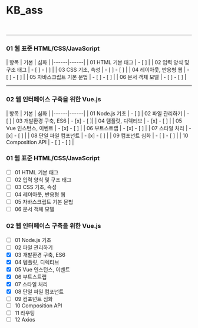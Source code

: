 # KB_ass
<br />

---

  ### 01 웹 표준 HTML/CSS/JavaScript
  
  | 항목 | 기본 | 심화 |
  |------|------|
  | 01 HTML 기본 태그 | - [ ] |
  | 02 입력 양식 및 구조 태그 | - [ ] - [ ] |
  | 03 CSS 기초, 속성 | - [ ] - [ ] |
  | 04 레이아웃, 반응형 웹 | - [ ] - [ ] |
  | 05 자바스크립트 기본 문법 | - [ ] - [ ] |
  | 06 문서 객체 모델 | - [ ] - [ ] |
  
  ---
  
  ### 02 웹 인터페이스 구축을 위한 Vue.js
  
  | 항목 | 기본 | 심화 |
  |------|------|
  |  01 Node.js 기초 | - [ ]
  |  02 파일 관리하기 | - [ ]
  |  03 개발환경 구축, ES6 | - [x] - [ ]|
  |  04 템플릿, 디렉티브 | - [x] - [ ] |
  |  05 Vue 인스턴스, 이벤트 | - [x] - [ ] |
  |  06 부트스트랩 | - [x] - [ ] |
  |  07 스타일 처리 | - [x] - [ ] |
  |  08 단일 파일 컴포넌트 | - [x] - [ ] |
  |  09 컴포넌트 심화 | - [ ] - [ ] |
  |  10 Composition API | - [ ] - [ ] |


### 01 웹 표준 HTML/CSS/JavaScript
- [ ] 01 HTML 기본 태그
- [ ] 02 입력 양식 및 구조 태그
- [ ] 03 CSS 기초, 속성
- [ ] 04 레이아웃, 반응형 웹
- [ ] 05 자바스크립트 기본 문법
- [ ] 06 문서 객체 모델

### 02 웹 인터페이스 구축을 위한 Vue.js
- [ ] 01 Node.js 기초
- [ ] 02 파일 관리하기
- [x] 03 개발환경 구축, ES6
- [x] 04 템플릿, 디렉티브
- [x] 05 Vue 인스턴스, 이벤트
- [x] 06 부트스트랩
- [x] 07 스타일 처리
- [x] 08 단일 파일 컴포넌트
- [ ] 09 컴포넌트 심화
- [ ] 10 Composition API
- [ ] 11 라우팅
- [ ] 12 Axios
